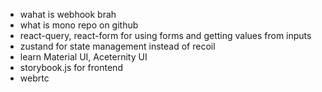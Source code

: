  - wahat is webhook brah
 - what is mono repo on github
 - react-query, react-form for using forms and getting values from inputs
 - zustand for state management instead of recoil
 - learn Material UI, Aceternity UI
 - storybook.js for frontend
 - webrtc